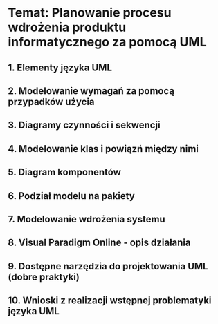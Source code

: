 # Temat: Planowanie procesu wdrożenia produktu informatycznego za pomocą UML

## 1. Elementy języka UML

## 2. Modelowanie wymagań za pomocą przypadków użycia

## 3. Diagramy czynności i sekwencji

## 4. Modelowanie klas i powiązń między nimi

## 5. Diagram komponentów

## 6. Podział modelu na pakiety

## 7. Modelowanie wdrożenia systemu

## 8. Visual Paradigm Online - opis działania

## 9. Dostępne narzędzia do projektowania UML (dobre praktyki)

## 10. Wnioski z realizacji wstępnej problematyki języka UML